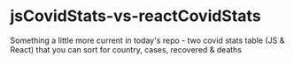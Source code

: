 # jsCovidStats-vs-reactCovidStats
Something a little more current in today's repo - two covid stats table (JS & React) that you can sort for country, cases, recovered &amp; deaths

